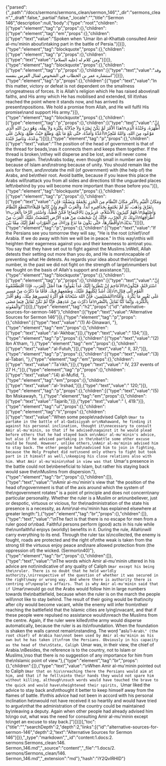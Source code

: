 {"parsed":{"_path":"/docs/sermons/sermons_clean/sermon_146","_dir":"sermons_clean","_draft":false,"_partial":false,"_locale":"","title":"Sermon 146","description":null,"body":{"type":"root","children":[{"type":"element","tag":"p","props":{},"children":[{"type":"element","tag":"em","props":{},"children":[{"type":"text","value":"Spoken when 'Umar ibn al-Khattab consulted Amir al-mu'minin about\ntaking part in the battle of Persia."}]}]},{"type":"element","tag":"blockquote","props":{},"children":[{"type":"element","tag":"p","props":{},"children":[{"type":"text","value":"ومن كلام له (عليه السلام)"}]}]},{"type":"element","tag":"blockquote","props":{},"children":[{"type":"element","tag":"p","props":{},"children":[{"type":"text","value":"وقد استشاره عمر بن الخطاب في الشخوص لقتال الفرس بنفسه"}]}]},{"type":"element","tag":"p","props":{},"children":[{"type":"text","value":"In this matter, victory or defeat is not dependent on the smallness or\ngreatness of forces. It is Allah's religion which He has raised above\nall faiths, and His army which He has mobilised and extended, till it\nhas reached the point where it stands now, and has arrived its present\npositions. We hold a promise from Allah, and He will fulfil His promise\nand support His army."}]},{"type":"element","tag":"blockquote","props":{},"children":[{"type":"element","tag":"p","props":{},"children":[{"type":"text","value":"إِنَّ هذَا الاْمْرَ لَمْ يَكُنْ نَصْرُهُ وَلاَ خِذْلاَنُهُ بِكَثْرَة وَلاَ بِقِلَّة، وَهُوَ دِينُ اللهِ الَّذِي\nأَظْهَرَهُ، وَجُنْدُهُ الَّذِي أَعَدَّهُ وَأَمَدَّهُ، حَتَّى بَلَغَ مَا بَلَغَ، وَطَلَعَ حَيْثُ طَلَعَ، وَنَحْنُ عَلَى\nمَوْعُود مِنَ اللهِ، وَاللهُ مُنْجِزٌ وَعْدَهُ، وَنَاصِرٌ جُنْدَهُ."}]}]},{"type":"element","tag":"p","props":{},"children":[{"type":"text","value":"The position of the head of government is that of the thread for beads,\nas it connects them and keeps them together. If the thread is broken,\nthey will disperse and be lost, and will never come together again. The\nArabs today, even though small in number are big because of Islam and\nstrong because of unity. You should remain like the axis for them, and\nrotate the mill (of government) with (the help of) the Arabs, and be\ntheir root. Avoid battle, because if you leave this place the Arabs will\nattack you from all sides and directions till the unguarded places left\nbehind by you will become more important than those before you."}]},{"type":"element","tag":"blockquote","props":{},"children":[{"type":"element","tag":"p","props":{},"children":[{"type":"text","value":"وَمَكَانُ الْقَيِّمِ بِالاْمْرِ مَكَانُ النِّظَامِ مِنَ الْخَرَزِ يَجْمَعُهُ وَيَضُمُّهُ: فَإِنِ انْقَطَعَ النِّظَامُ\nتَفَرَّقَ وَذَهَبَ، ثُمَّ لَمْ يَجْتَمِعُ بِحَذَافِيرِهِ أَبَداً. وَالْعَرَبُ الْيَومَ وَإِنْ كَانُوا قَلِيلاً،\nفَهُمْ كَثِيرُونَ بَالاْسْلاَمِ، عَزِيزُونَ بَالاجْتِماعِ! فَكُنْ قُطْباً، وَاسْتَدِرِ الرَّحَا بِالْعَرَبِ،\nوَأَصْلِهِمْ دُونَكَ نَارَ الْحَرْبِ، فَإِنَّكَ إِنْ شَخَصْتَ مِنْ هذِهِ الاَرْضِ انْتَقَضَتْ عَلَيْكَ الْعَرَبُ مِنْ\nأَطْرَافِهَا وَأَقْطَارِهَا، حَتَّى يَكُونَ مَا تَدَعُ وَرَاءَكَ مِنَ الْعَوْرَاتِ أَهَمَّ إِلَيْكَ مِمَّا بَيْنَ\nيَدَيْكَ."}]}]},{"type":"element","tag":"p","props":{},"children":[{"type":"text","value":"If the Persians see you tomorrow they will say, \"He is the root (chief)\nof Arabia. If we do away with him we will be in peace.\" In this way\nthis will heighten their eagerness against you and their keenness to aim\nat you. You say that they have set out to fight against the Muslims.\nWell, Allah detests their setting out more than you do, and He is more\ncapable of preventing what He detests. As regards your idea about their\n(large) number, in the past we did not fight on the strength of large\nnumbers but we fought on the basis of Allah's support and assistance."}]},{"type":"element","tag":"blockquote","props":{},"children":[{"type":"element","tag":"p","props":{},"children":[{"type":"text","value":"إِنَّ الاَعَاجِمَ إِنْ يَنْظُرُوا إِلَيْكَ غَداً يَقُولُوا: هذا أَصْلُ الْعَرَبِ، فَإِذَا اقْتَطَعْتُمُوهُ\nاسْتَرَحْتُمْ، فَيْكُونُ ذلِكَ أَشَدَّ لِكَلَبِهِمْ عَلَيْكَ، وَطَمَعِهِمْ فِيكَ. فَأَمَّا مَا ذَكَرْتَ مِنْ مَسِيرِ\nالْقَوْمِ إِلَى قِتَالِ المُسْلِمِينَ، فَإِنَّ اللهَ سُبْحَانَهُ هُوَ أَكْرَهُ لِمَسِيرِهِمْ مِنْكَ، وَهُوَ أَقْدَرُ\nعَلَى تَغْيِيرِ مَا يَكْرَهُ . وَأَمَّا مَا ذَكَرْتَ مِنْ عَدَدِهِمْ، فَإِنَّا لَمْ نَكُنْ نُقَاتِلُ فِيَما مَضَى\nبِالْكَثْرَةِ، وَإِنَّمَا كُنَّا نُقَاتِلُ بِالنَّصْرِ وَالْمَعُونَةِ!"}]}]},{"type":"element","tag":"h2","props":{"id":"alternative-sources-for-sermon-146"},"children":[{"type":"text","value":"Alternative Sources for Sermon 146"}]},{"type":"element","tag":"p","props":{},"children":[{"type":"text","value":"(1) Al-Dinawari, "},{"type":"element","tag":"em","props":{},"children":[{"type":"text","value":"al-'Akhbar,"}]},{"type":"text","value":" 134;"}]},{"type":"element","tag":"p","props":{},"children":[{"type":"text","value":"(2) Ibn A'tham, "},{"type":"element","tag":"em","props":{},"children":[{"type":"text","value":"al-Futuh,"}]},{"type":"text","value":" II, 37;"}]},{"type":"element","tag":"p","props":{},"children":[{"type":"text","value":"(3) al-Tabari, "},{"type":"element","tag":"em","props":{},"children":[{"type":"text","value":"Ta'rikh,"}]},{"type":"text","value":" IV, 237 events of 27 H.;"}]},{"type":"element","tag":"p","props":{},"children":[{"type":"text","value":"(4) al-Mufid, "},{"type":"element","tag":"em","props":{},"children":[{"type":"text","value":"al-'Irshad,"}]},{"type":"text","value":" 120;"}]},{"type":"element","tag":"p","props":{},"children":[{"type":"text","value":"(5) Ibn Miskawayh, "},{"type":"element","tag":"em","props":{},"children":[{"type":"text","value":"Tajarib,"}]},{"type":"text","value":" I, 419."}]},{"type":"element","tag":"ul","props":{},"children":[{"type":"element","tag":"li","props":{},"children":[{"type":"text","value":"When some people\nadvised Caliph `Umar to partake in the battle of al-Qadisiyyah or\nNahawand, he finding it against his personal inclination, thought it\nnecessary to consult Amir al-mu'minin, so that if he advised\nagainst it he would plead before others that he had stayed back on\nAmir al-mu'minin's advice, but also if he advised partaking in the\nbattle some other excuse would be found. However, unlike others,\nAmir al-mu'minin advised him to stay back. The other people had\nadvised him to join in fighting, because the Holy Prophet did not\nsend only others to fight but took part in it himself as well,\nkeeping his close relations also with him. What Amir al-mu'minin\nhad in view was that `Umar's presence in the battle could not be\nbeneficial to Islam, but rather his staying back would save the\nMuslims from dispersion."},{"type":"element","tag":"br","props":{},"children":[]},{"type":"text","value":"\nAmir al-mu'minin's view that \"the position of the head of\ngovernment is that of the axis around which the system of the\ngovernment rotates\" is a point of principle and does not concern\nany particular personality. Whether the ruler is a Muslim or an\nunbeliever, just or despotic, virtuous or vicious, for the\nadministration of the state his presence is a necessity, as Amir\nal-mu'minin has explained elsewhere at greater length:"},{"type":"element","tag":"br","props":{},"children":[]},{"type":"text","value":"\nThe fact is that there is no escape for men from a ruler good or\nbad. Faithful persons perform (good) acts in his rule while the\nunfaithful enjoys (worldly) benefits in it. During the rule, Allah\nwill carry everything to its end. Through the ruler tax is\ncollected, the enemy is fought, roads are protected and the right of\nthe weak is taken from the strong till the virtuous enjoy peace and\nare allowed protection from (the oppression of) the wicked. (Sermon\n40)"},{"type":"element","tag":"br","props":{},"children":[]},{"type":"text","value":"\nThe words which Amir al-mu'minin uttered in his advice are not\nindicative of any quality of Caliph `Umar except his being the\nruler. There is no doubt that he held worldly authority,\nirrespective of the question of whether it was secured in the right\nway or wrong way. And where there is authority there is centring of\npeople's affairs. That is why Amir al-mu'minin said that if `Umar\nwould go out the Arabs would follow him in large numbers towards the\nbattlefield, because when the ruler is on the march the people will\nnot like to stay behind. The result of their going would be that\ncity after city would become vacant, while the enemy will infer from\ntheir reaching the battlefield that the Islamic cities are lying\nvacant, and that if these people were repulsed no assistance would\nreach the Muslims from the centre. Again, if the ruler were killed\nthe army would disperse automatically, because the ruler is as its\nfoundation. When the foundation is shaken the walls cannot remain\nstanding. The word \"aslu'l-`Arab\" (the root chief) of Arabia has\nnot been used by Amir al-mu'minin as his own but he has taken it\nfrom the Persians. Obviously in his capacity as the head of the\nState, Caliph `Umar was, in their view, the chief of Arabia.\nBesides, the reference is to the country, not to Islam or Muslims,\nso that there is no suggestion of any importance for him from the\nIslamic point of view."},{"type":"element","tag":"br","props":{},"children":[]},{"type":"text","value":"\nWhen Amir al-mu'minin pointed out to Caliph `Umar that on his\nreaching there the Persians would aim at him, and that if he fell\ninto their hands they would not spare him without killing, although\nsuch words would have touched the brave to the quick and would have\nheightened their spirits, `Umar liked the advice to stay back and\nthought it better to keep himself away from the flames of battle. If\nthis advice had not been in accord with his personal inclination he\nwould not have received it so heartily and would have tried to argue\nthat the administration of the country could be maintained by\nleaving a deputy. Again when other people had already advised him to\ngo out, what was the need for consulting Amir al-mu'minin except to\nget an excuse to stay back.]"}]}]}],"toc":{"title":"","searchDepth":2,"depth":2,"links":[{"id":"alternative-sources-for-sermon-146","depth":2,"text":"Alternative Sources for Sermon 146"}]}},"_type":"markdown","_id":"content:1.docs:2. sermons:Sermons_clean:146. Sermon_146.md","_source":"content","_file":"1.docs/2. sermons/Sermons_clean/146. Sermon_146.md","_extension":"md"},"hash":"iY2QvIRHID"}